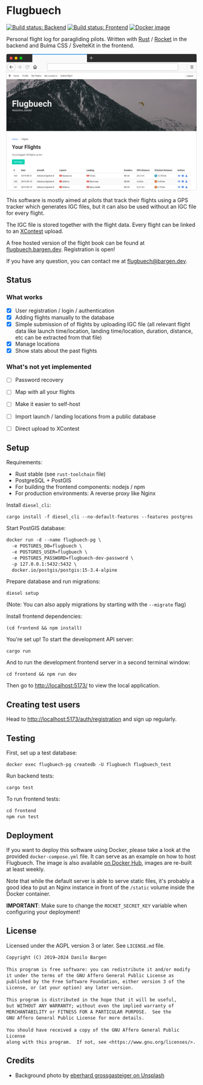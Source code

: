 # Flugbuech

[![Build status: Backend](https://github.com/dbrgn/flugbuech/actions/workflows/backend.yml/badge.svg)](https://github.com/dbrgn/flugbuech/actions/workflows/backend.yml)
[![Build status: Frontend](https://github.com/dbrgn/flugbuech/actions/workflows/frontend.yml/badge.svg)](https://github.com/dbrgn/flugbuech/actions/workflows/frontend.yml)
[![Docker image](https://img.shields.io/badge/docker%20image-dbrgn%2Fflugbuech-blue)](https://hub.docker.com/r/dbrgn/flugbuech/)

Personal flight log for paragliding pilots. Written with
[Rust](https://www.rust-lang.org/) / [Rocket](https://rocket.rs/) in
the backend and Bulma CSS / SvelteKit in the frontend.

![Screenshot](screenshot.png)

This software is mostly aimed at pilots that track their flights using a GPS
tracker which generates IGC files, but it can also be used without an IGC file
for every flight.

The IGC file is stored together with the flight data. Every flight can be
linked to an [XContest](https://www.xcontest.org/) upload.

A free hosted version of the flight book can be found at
[flugbuech.bargen.dev](https://flugbuech.bargen.dev/). Registration is open!

If you have any question, you can contact me at
[flugbuech@bargen.dev](mailto:flugbuech@bargen.dev).


## Status

### What works

- [x] User registration / login / authentication
- [x] Adding flights manually to the database
- [x] Simple submission of of flights by uploading IGC file (all
  relevant flight data like launch time/location, landing time/location,
  duration, distance, etc can be extracted from that file)
- [x] Manage locations
- [x] Show stats about the past flights

### What's not yet implemented

- [ ] Password recovery
- [ ] Map with all your flights
- [ ] Make it easier to self-host
- [ ] Import launch / landing locations from a public database
- [ ] Direct upload to XContest


## Setup

Requirements:

- Rust stable (see `rust-toolchain` file)
- PostgreSQL + PostGIS
- For building the frontend components: nodejs / npm
- For production environments: A reverse proxy like Nginx

Install `diesel_cli`:

    cargo install -f diesel_cli --no-default-features --features postgres

Start PostGIS database:

    docker run -d --name flugbuech-pg \
      -e POSTGRES_DB=flugbuech \
      -e POSTGRES_USER=flugbuech \
      -e POSTGRES_PASSWORD=flugbuech-dev-password \
      -p 127.0.0.1:5432:5432 \
      docker.io/postgis/postgis:15-3.4-alpine

Prepare database and run migrations:

    diesel setup

(Note: You can also apply migrations by starting with the `--migrate` flag)

Install frontend dependencies:

    (cd frontend && npm install)

You're set up! To start the development API server:

    cargo run

And to run the development frontend server in a second terminal window:

    cd frontend && npm run dev

Then go to <http://localhost:5173/> to view the local application.


## Creating test users

Head to <http://localhost:5173/auth/registration> and sign up regularly.


## Testing

First, set up a test database:

    docker exec flugbuech-pg createdb -U flugbuech flugbuech_test

Run backend tests:

    cargo test

To run frontend tests:

    cd frontend
    npm run test


## Deployment

If you want to deploy this software using Docker, please take a look at the
provided `docker-compose.yml` file. It can serve as an example on how to host
Flugbuech. The image is also available [on Docker
Hub](https://hub.docker.com/r/dbrgn/flugbuech/), images are re-built at least
weekly.

Note that while the default server is able to serve static files, it's probably
a good idea to put an Nginx instance in front of the `/static` volume inside
the Docker container.

**IMPORTANT**: Make sure to change the `ROCKET_SECRET_KEY` variable when
configuring your deployment!


## License

Licensed under the AGPL version 3 or later. See `LICENSE.md` file.

    Copyright (C) 2019–2024 Danilo Bargen

    This program is free software: you can redistribute it and/or modify
    it under the terms of the GNU Affero General Public License as
    published by the Free Software Foundation, either version 3 of the
    License, or (at your option) any later version.

    This program is distributed in the hope that it will be useful,
    but WITHOUT ANY WARRANTY; without even the implied warranty of
    MERCHANTABILITY or FITNESS FOR A PARTICULAR PURPOSE.  See the
    GNU Affero General Public License for more details.

    You should have received a copy of the GNU Affero General Public License
    along with this program.  If not, see <https://www.gnu.org/licenses/>.

## Credits

- Background photo by [eberhard grossgasteiger on Unsplash](https://unsplash.com/photos/15KSFB1n0FU)
